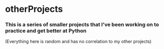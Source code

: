 # otherProjects
### This is a series of smaller projects that I've been working on to practice and get better at Python
(Everything here is random and has no correlation to my other projects)